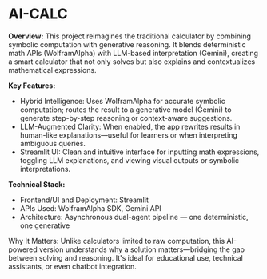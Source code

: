 # AI-CALC

**Overview:**
This project reimagines the traditional calculator by combining symbolic computation with generative reasoning. It blends deterministic math APIs (WolframAlpha) with LLM-based interpretation (Gemini), creating a smart calculator that not only solves but also explains and contextualizes mathematical expressions.

**Key Features:**

- Hybrid Intelligence: Uses WolframAlpha for accurate symbolic computation; routes the result to a generative model (Gemini) to generate step-by-step reasoning or context-aware suggestions.
- LLM-Augmented Clarity: When enabled, the app rewrites results in human-like explanations—useful for learners or when interpreting ambiguous queries.
- Streamlit UI: Clean and intuitive interface for inputting math expressions, toggling LLM explanations, and viewing visual outputs or symbolic interpretations.


**Technical Stack:**

- Frontend/UI and Deployment: Streamlit
- APIs Used: WolframAlpha SDK, Gemini API
- Architecture: Asynchronous dual-agent pipeline — one deterministic, one generative


Why It Matters:
Unlike calculators limited to raw computation, this AI-powered version understands why a solution matters—bridging the gap between solving and reasoning. It's ideal for educational use, technical assistants, or even chatbot integration.

